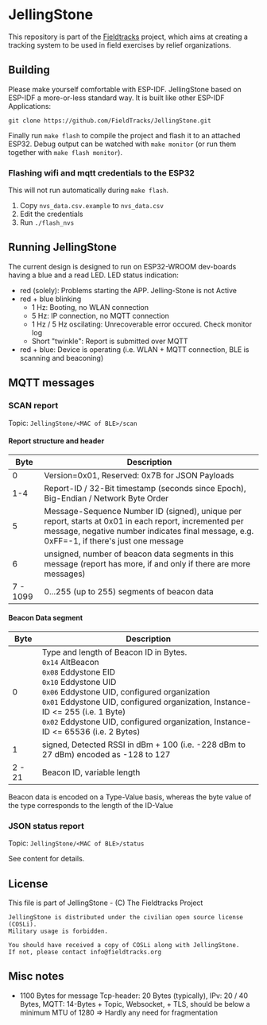 # JellingStone
This repository is part of the [Fieldtracks](https://fieldtracks.org/) project, which aims at creating a tracking system to be used in field exercises by relief organizations.

## Building

Please make yourself comfortable with ESP-IDF. JellingStone based on ESP-IDF a more-or-less standard way.
It is built like other ESP-IDF Applications:

```
git clone https://github.com/FieldTracks/JellingStone.git
```

Finally run `make flash` to compile the project and flash it to an attached ESP32. Debug output can be watched with `make monitor` (or run them together with `make flash monitor`).

### Flashing wifi and mqtt credentials to the ESP32
This will not run automatically during `make flash`.

1) Copy `nvs_data.csv.example` to `nvs_data.csv`
2) Edit the credentials
3) Run `./flash_nvs`

## Running JellingStone

The current design is designed to run on ESP32-WROOM dev-boards having a blue and a read LED. LED status indication:
 
* red (solely): Problems starting the APP. Jelling-Stone is not Active
* red + blue blinking
  * 1 Hz: Booting, no WLAN connection
  * 5 Hz: IP connection, no MQTT connection
  * 1 Hz / 5 Hz oscilating: Unrecoverable error occured. Check monitor log
  * Short "twinkle": Report is submitted over MQTT
* red + blue: Device is operating (i.e. WLAN + MQTT connection, BLE is scanning and beaconing)

## MQTT messages

### SCAN report
Topic: `JellingStone/<MAC of BLE>/scan`

#### Report structure and header

| Byte     | Description                                                                                                                                                                                        |
|----------|----------------------------------------------------------------------------------------------------------------------------------------------------------------------------------------------------|
| 0        | Version=0x01, Reserved: 0x7B for JSON Payloads                                                                                                                                                     |
| 1-4      | Report-ID / 32-Bit timestamp (seconds since Epoch), Big-Endian / Network Byte Order                                                                                                                |
| 5        | Message-Sequence Number ID (signed), unique per report, starts at 0x01 in each report, incremented per message, negative number indicates final message, e.g. 0xFF=-1, if there's just one message |
| 6        | unsigned, number of beacon data segments in this message (report has more, if and only if there are more messages)                                                                                 |
| 7 - 1099 | 0...255 (up to 255) segments of beacon data                                                                                                                                                        |

#### Beacon Data segment

| Byte   | Description                                                                                                                                                                                                                                                                                                                                                 |
|--------|-------------------------------------------------------------------------------------------------------------------------------------------------------------------------------------------------------------------------------------------------------------------------------------------------------------------------------------------------------------|
| 0      | Type and length of Beacon ID in Bytes. <br /> `0x14` AltBeacon <br /> `0x08` Eddystone EID <br /> `0x10` Eddystone UID <br /> `0x06` Eddystone UID, configured organization <br > `0x01` Eddystone UID, configured organization, Instance-ID <= 255 (i.e. 1 Byte) <br /> `0x02` Eddystone UID, configured organization, Instance-ID <= 65536 (i.e. 2 Bytes) |
| 1      | signed, Detected RSSI in dBm + 100 (i.e. -228 dBm to 27 dBm) encoded as -128 to 127                                                                                                                                                                                                                                                                         |
| 2 - 21 | Beacon ID, variable length                                                                                                                                                                                                                                                                                                                                  |


Beacon data is encoded on a Type-Value basis, whereas the byte value of the type corresponds to the length of the ID-Value


### JSON status report

Topic: `JellingStone/<MAC of BLE>/status`

See content for details.

## License
This file is part of JellingStone - (C) The Fieldtracks Project

    JellingStone is distributed under the civilian open source license (COSLi).
    Military usage is forbidden.

    You should have received a copy of COSLi along with JellingStone.
    If not, please contact info@fieldtracks.org

## Misc notes
* 1100 Bytes for message Tcp-header: 20 Bytes (typically), IPv: 20 / 40 Bytes, MQTT: 14-Bytes + Topic, Websocket, + TLS, should be below a minimum MTU of 1280 => Hardly any need for fragmentation  